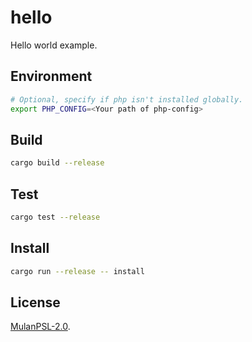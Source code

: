 # hello

Hello world example.

## Environment

```bash
# Optional, specify if php isn't installed globally.
export PHP_CONFIG=<Your path of php-config>
```

## Build

```bash
cargo build --release
```

## Test

```bash
cargo test --release
```

## Install

```bash
cargo run --release -- install
```

## License

[MulanPSL-2.0](https://github.com/jmjoy/phper/blob/master/LICENSE).
